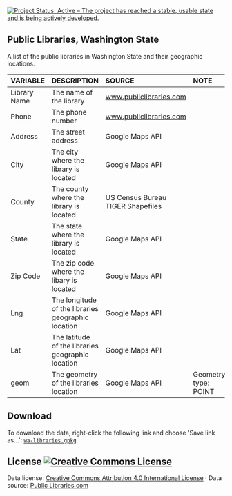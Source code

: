 
<a href="http://www.repostatus.org/#active"><img src="http://www.repostatus.org/badges/latest/active.svg" alt="Project Status: Active – The project has reached a stable, usable state and is being actively developed." /></a>

Public Libraries, Washington State
----------------------------------

A list of the public libraries in Washington State and their geographic locations.

| VARIABLE     | DESCRIPTION                                        | SOURCE                            | NOTE                 |
|:-------------|:---------------------------------------------------|:----------------------------------|:---------------------|
| Library Name | The name of the library                            | www.publiclibraries.com           |                      |
| Phone        | The phone number                                   | www.publiclibraries.com           |                      |
| Address      | The street address                                 | Google Maps API                   |                      |
| City         | The city where the library is located              | Google Maps API                   |                      |
| County       | The county where the library is located            | US Census Bureau TIGER Shapefiles |                      |
| State        | The state where the library is located             | Google Maps API                   |                      |
| Zip Code     | The zip code where the libary is located           | Google Maps API                   |                      |
| Lng          | The longitude of the libraries geographic location | Google Maps API                   |                      |
| Lat          | The latitude of the libraries geographic location  | Google Maps API                   |                      |
| geom         | The geometry of the libraries location             | Google Maps API                   | Geometry type: POINT |

Download
--------

To download the data, right-click the following link and choose 'Save link as...': [`wa-libraries.gpkg`](https://github.com/tiernanmartin/datasets/raw/master/wa-libraries/data/wa-libraries.gpkg).

License <a rel="license" href="http://creativecommons.org/licenses/by/4.0/"><img alt="Creative Commons License" style="border-width:0" src="https://i.creativecommons.org/l/by/4.0/80x15.png" /></a>
----------------------------------------------------------------------------------------------------------------------------------------------------------------------------------------------------

Data license: [Creative Commons Attribution 4.0 International License](http://creativecommons.org/licenses/by/4.0/) · Data source: [Public Libraries.com](http://www.publiclibraries.com/washington.htm)
